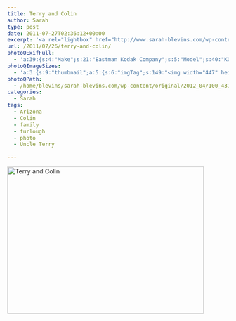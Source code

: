 ```yaml
---
title: Terry and Colin
author: Sarah
type: post
date: 2011-07-27T02:36:12+00:00
excerpt: '<a rel="lightbox" href="http://www.sarah-blevins.com/wp-content/main/2012_04/100_4312.jpg" title="Terry and Colin"><img width="447" height="335" alt="Terry and Colin" src="http://www.sarah-blevins.com/wp-content/thumbnail/2012_04/100_4312.jpg" class="photoQexcerpt photoQLinkImg" /></a>'
url: /2011/07/26/terry-and-colin/
photoQExifFull:
  - 'a:39:{s:4:"Make";s:21:"Eastman Kodak Company";s:5:"Model";s:40:"KODAK EASYSHARE C813 ZOOM DIGITAL CAMERA";s:11:"Orientation";s:17:"1: Normal (0 deg)";s:11:"xResolution";s:27:"480 dots per ResolutionUnit";s:11:"yResolution";s:27:"480 dots per ResolutionUnit";s:14:"ResolutionUnit";s:4:"Inch";s:8:"Software";s:40:"KODAK EASYSHARE C813 ZOOM DIGITAL CAMERA";s:12:"ExposureTime";s:8:"1/64 sec";s:7:"FNumber";s:5:"f/2.7";s:15:"ExposureProgram";s:7:"Program";s:15:"ISOSpeedRatings";s:3:"200";s:11:"ExifVersion";s:12:"version 2.21";s:16:"DateTimeOriginal";s:19:"2011:07:26 19:36:12";s:17:"DateTimedigitized";s:19:"2011:07:26 19:36:12";s:17:"ShutterSpeedValue";s:8:"1/63 sec";s:13:"ApertureValue";s:5:"f/2.7";s:17:"ExposureBiasValue";s:4:"0 EV";s:16:"MaxApertureValue";s:5:"f/2.7";s:12:"MeteringMode";s:13:"Multi-Segment";s:11:"LightSource";s:15:"Unknown or Auto";s:5:"Flash";s:16:"Flash, Auto-Mode";s:11:"FocalLength";s:4:"6 mm";s:15:"FlashPixVersion";s:9:"version 1";s:10:"ColorSpace";s:4:"sRGB";s:14:"ExifImageWidth";s:11:"3296 pixels";s:15:"ExifImageHeight";s:11:"2472 pixels";s:13:"ExposureIndex";s:3:"200";s:13:"SensingMethod";s:35:"Unknown: One Chip Color Area Sensor";s:10:"FileSource";s:20:"Digital Still Camera";s:9:"SceneType";s:21:"Directly Photographed";s:12:"ExposureMode";s:1:"0";s:12:"WhiteBalance";s:1:"0";s:16:"DigitalZoomRatio";s:1:"0";s:16:"SceneCaptureMode";s:1:"0";s:11:"GainControl";s:1:"2";s:8:"Contrast";s:1:"0";s:10:"Saturation";s:1:"0";s:9:"Sharpness";s:1:"0";s:20:"FocalLength35mmEquiv";s:0:"";}'
photoQImageSizes:
  - 'a:3:{s:9:"thumbnail";a:5:{s:6:"imgTag";s:149:"<img width="447" height="335" alt="Terry and Colin" src="http://www.sarah-blevins.com/wp-content/thumbnail/2012_04/100_4312.jpg" class="PhotoQImg" />";s:6:"imgUrl";s:70:"http://www.sarah-blevins.com/wp-content/thumbnail/2012_04/100_4312.jpg";s:7:"imgPath";s:73:"/home/blevins/sarah-blevins.com/wp-content/thumbnail/2012_04/100_4312.jpg";s:8:"imgWidth";s:3:"447";s:9:"imgHeight";s:3:"335";}s:4:"main";a:5:{s:6:"imgTag";s:144:"<img width="700" height="525" alt="Terry and Colin" src="http://www.sarah-blevins.com/wp-content/main/2012_04/100_4312.jpg" class="PhotoQImg" />";s:6:"imgUrl";s:65:"http://www.sarah-blevins.com/wp-content/main/2012_04/100_4312.jpg";s:7:"imgPath";s:68:"/home/blevins/sarah-blevins.com/wp-content/main/2012_04/100_4312.jpg";s:8:"imgWidth";s:3:"700";s:9:"imgHeight";s:3:"525";}s:8:"original";a:5:{s:6:"imgTag";s:150:"<img width="3296" height="2472" alt="Terry and Colin" src="http://www.sarah-blevins.com/wp-content/original/2012_04/100_4312.jpg" class="PhotoQImg" />";s:6:"imgUrl";s:69:"http://www.sarah-blevins.com/wp-content/original/2012_04/100_4312.jpg";s:7:"imgPath";s:72:"/home/blevins/sarah-blevins.com/wp-content/original/2012_04/100_4312.jpg";s:8:"imgWidth";s:4:"3296";s:9:"imgHeight";s:4:"2472";}}'
photoQPath:
  - /home/blevins/sarah-blevins.com/wp-content/original/2012_04/100_4312.jpg
categories:
  - Sarah
tags:
  - Arizona
  - Colin
  - family
  - furlough
  - photo
  - Uncle Terry

---
```

<a rel="lightbox" href="http://www.sarah-blevins.com/wp-content/original/2012_04/100_4312.jpg" title="Terry and Colin"><img width="447" height="335" alt="Terry and Colin" src="http://www.sarah-blevins.com/wp-content/thumbnail/2012_04/100_4312.jpg" class="photoQcontent photoQLinkImg" /></a>

<div class="photoQDescr">
</div>